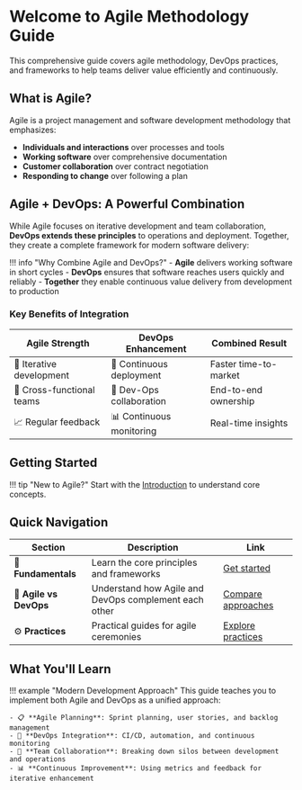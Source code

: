 # Welcome to Agile Methodology Guide

This comprehensive guide covers agile methodology, DevOps practices, and frameworks to help teams deliver value efficiently and continuously.

## What is Agile?

Agile is a project management and software development methodology that emphasizes:

- **Individuals and interactions** over processes and tools
- **Working software** over comprehensive documentation  
- **Customer collaboration** over contract negotiation
- **Responding to change** over following a plan

## Agile + DevOps: A Powerful Combination

While Agile focuses on iterative development and team collaboration, **DevOps extends these principles** to operations and deployment. Together, they create a complete framework for modern software delivery:

!!! info "Why Combine Agile and DevOps?"
    - **Agile** delivers working software in short cycles
    - **DevOps** ensures that software reaches users quickly and reliably
    - **Together** they enable continuous value delivery from development to production

### Key Benefits of Integration

| Agile Strength | DevOps Enhancement | Combined Result |
|----------------|-------------------|-----------------|
| 🔄 Iterative development | 🚀 Continuous deployment | Faster time-to-market |
| 👥 Cross-functional teams | 🔗 Dev-Ops collaboration | End-to-end ownership |
| 📈 Regular feedback | 📊 Continuous monitoring | Real-time insights |

## Getting Started

!!! tip "New to Agile?"
    Start with the [Introduction](fundamentals/introduction.md) to understand core concepts.

## Quick Navigation

| Section | Description | Link |
|---------|-------------|------|
| 🚀 **Fundamentals** | Learn the core principles and frameworks | [Get started](fundamentals/introduction.md) |
| 🔄 **Agile vs DevOps** | Understand how Agile and DevOps complement each other | [Compare approaches](fundamentals/agile-vs-devops.md) |
| ⚙️ **Practices** | Practical guides for agile ceremonies | [Explore practices](practices/sprint-planning.md) |

## What You'll Learn

!!! example "Modern Development Approach"
    This guide teaches you to implement both Agile and DevOps as a unified approach:
    
    - 📋 **Agile Planning**: Sprint planning, user stories, and backlog management
    - 🔧 **DevOps Integration**: CI/CD, automation, and continuous monitoring  
    - 🤝 **Team Collaboration**: Breaking down silos between development and operations
    - 📊 **Continuous Improvement**: Using metrics and feedback for iterative enhancement
